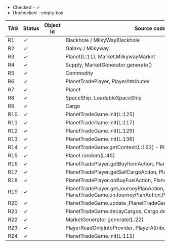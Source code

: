 <ul>
    <li> Checked - &#x2713; </li>
    <li> Unchecked - empty box </li>
</ul>

| TAG | Status   | Object Id | Source code Location                                                                                            |
|-----|----------|-----------|-----------------------------------------------------------------------------------------------------------------|
| R1  | &#x2713; |           | Blackhole / MilkyWayBlackhole                                                                                   |
| R2  | &#x2713; |           | Galaxy / Milkyway                                                                                               |
| R3  | &#x2713; |           | Planet(L:11), Market,MilkywayMarket                                                                             |
| R4  | &#x2713; |           | Supply, MarketGenerator.generate()                                                                              |
| R5  | &#x2713; |           | Commodity                                                                                                       |
| R6  | &#x2713; |           | PlanetTradePlayer, PlayerAttributes                                                                             |
| R7  | &#x2713; |           | Planet                                                                                                          |
| R8  | &#x2713; |           | SpaceShip, LoadableSpaceShip                                                                                    |
| R9  | &#x2713; |           | Cargo                                                                                                           |
| R10 | &#x2713; |           | PlanetTradeGame.init(L:125)                                                                                     |
| R11 | &#x2713; |           | PlanetTradeGame.init(L:117)                                                                                     |
| R12 | &#x2713; |           | PlanetTradeGame.init(L:129)                                                                                     |
| R13 | &#x2713; |           | PlanetTradeGame.init(L:136)                                                                                     |
| R14 | &#x2713; |           | PlanetTradeGame.getContext(L:162) - PlanetTradeGame.onBuyAction(L:310)                                          |
| R15 | &#x2713; |           | Planet.random(L:45)                                                                                             |
| R16 | &#x2713; |           | PlanetTradePlayer.getBuyItemAction, PlanetTradeGame.onBuyItemAction                                             |
| R17 | &#x2713; |           | PlanetTradePlayer.getSellCargoAction, PlanetTradeGame.onSellCargoAction                                         |
| R18 | &#x2713; |           | PlanetTradePlayer.onBuyFuelAction, PlanetTradeGame.getBuyFuelAction                                             |
| R19 | &#x2713; |           | PlanetTradePlayer.getJourneyPlanAction, PlanetTradeGame.onJourneyPlanAction,PlanetTradeGame.processJourneyPlans |
| R20 | &#x2713; |           | PlanetTradeGame.update ,PlanetTradeGame.processActionOf                                                         |
| R21 | &#x2713; |           | PlanetTradeGame.decayCargos, Cargo.decay                                                                        |
| R22 | &#x2713; |           | MarketGenerator.generate(L:22)                                                                                  |
| R23 | &#x2713; |           | PlayerReadOnlyInfoProvider, PlayerAttributeProvider                                                             |
| R24 | &#x2713; |           | PlanetTradeGame.init(L:111)                                                                                     |